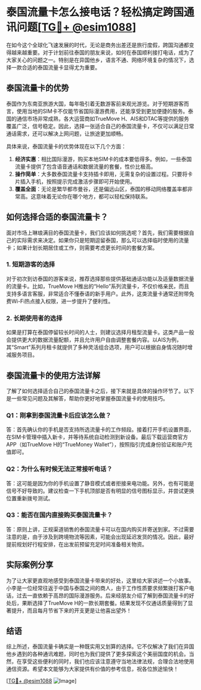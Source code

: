 # 泰国流量卡怎么接电话？轻松搞定跨国通讯问题[[TG💪+ @esim1088](https://t.me/s/esim1088)]

在如今这个全球化飞速发展的时代，无论是商务出差还是旅行度假，跨国沟通都变得越来越重要。对于计划前往泰国的朋友来说，如何在泰国顺利接打电话，成为了大家关心的问题之一。特别是在异国他乡，语言不通、网络环境复杂的情况下，选择一款合适的泰国流量卡显得尤为重要。

## 泰国流量卡的优势

泰国作为东南亚旅游大国，每年吸引着无数游客前来观光游览。对于短期游客而言，使用当地的SIM卡不仅能节省国际漫游费用，还能享受到更加便捷的服务。泰国的通信市场非常成熟，各大运营商如TrueMove H、AIS和DTAC等提供的服务覆盖广泛，信号稳定。因此，选择一张适合自己的泰国流量卡，不仅可以满足日常通话需求，还可以解决上网问题，让旅途更加顺畅。

具体来说，泰国流量卡的优势体现在以下几个方面：

1. **经济实惠**：相比国际漫游，购买本地SIM卡的成本要低得多。例如，一些泰国流量卡提供了包含语音通话和数据流量的套餐，性价比极高。
2. **操作简单**：大多数泰国流量卡支持插卡即用，无需复杂的设置过程。只要将卡片插入手机，按照提示完成激活步骤即可开始使用。
3. **覆盖全面**：无论是繁华都市曼谷，还是偏远山区，泰国的移动网络覆盖率都非常高。这意味着无论你在哪个地方，都可以轻松保持联系。

## 如何选择合适的泰国流量卡？

面对市场上琳琅满目的泰国流量卡，我们应该如何挑选呢？首先，我们需要根据自己的实际需求来决定。如果你只是短期逗留泰国，那么可以选择临时使用的流量卡；如果计划长期居住或工作，则需要考虑更长时间的套餐方案。

### 1. 短期游客的选择

对于初次到访泰国的游客来说，推荐选择那些提供基础通话功能以及适量数据流量的流量卡。比如，TrueMove H推出的“Hello”系列流量卡，不仅价格亲民，而且支持多语言客服，非常适合不懂泰语的新手用户。此外，这类流量卡通常还附带免费Wi-Fi热点接入权限，进一步提升了便利性。

### 2. 长期使用者的选择

如果是打算在泰国停留较长时间的人士，则建议选择月租型流量卡。这类产品一般会提供更大的数据流量配额，并且允许用户自由调整套餐内容。以AIS为例，其“Smart”系列月租卡就提供了多种灵活组合选项，用户可以根据自身情况随时增减服务项目。

## 泰国流量卡的使用方法详解

了解了如何选择适合自己的泰国流量卡之后，接下来就是具体的操作环节了。以下是一些常见问题及其解答，帮助你更好地掌握泰国流量卡的使用技巧。

### Q1：刚拿到泰国流量卡后应该怎么做？

答：首先确认你的手机是否支持所选流量卡的工作频段。接着打开手机设置界面，在SIM卡管理中插入新卡，并等待系统自动检测到新设备。最后下载运营商官方APP（如TrueMove H的“TrueMoney Wallet”），按照指引完成身份验证和账户充值即可。

### Q2：为什么有时候无法正常接听电话？

答：这可能是因为你的手机设置了静音模式或者拒接来电功能。另外，也有可能是信号不好导致的。建议检查一下手机顶部是否有明显的信号图标显示，并尝试更换位置重新拨号测试。

### Q3：能否在国内直接购买泰国流量卡？

答：原则上讲，正规渠道销售的泰国流量卡可以在国内购买并寄送到家。不过需要注意的是，由于涉及到跨境物流等因素，可能会出现延迟发货的情况。因此，最好提前规划好行程安排，在出发前预留充足时间准备相关物资。

## 实际案例分享

为了让大家更直观地感受到泰国流量卡带来的好处，这里给大家讲述一个小故事。小李是一位经常往返于中国与泰国之间的商人，由于工作性质要求频繁拨打客户电话，过去一直依赖于高昂的国际漫游服务。后来经朋友介绍了解到泰国流量卡的好处后，果断选择了TrueMove H的一款长期套餐。结果发现不仅通话质量得到了显著提升，而且每月节省下来的开支更是让他喜出望外！

## 结语

综上所述，泰国流量卡确实是一种既实用又划算的选择。它不仅解决了我们在异国他乡遇到的各种通讯难题，同时也为我们提供了更多探索这个美丽国度的机会。当然，在享受这些便利的同时，我们也应该注意遵守当地法律法规，合理合法地使用通信资源。希望本文能够为大家提供有价值的参考信息，祝各位旅途愉快！

[[TG💪+ @esim1088](https://t.me/s/esim1088) ![Image](https://i.postimg.cc/4NQfJmqS/Snipaste-2025-05-13-00-14-12.png)]